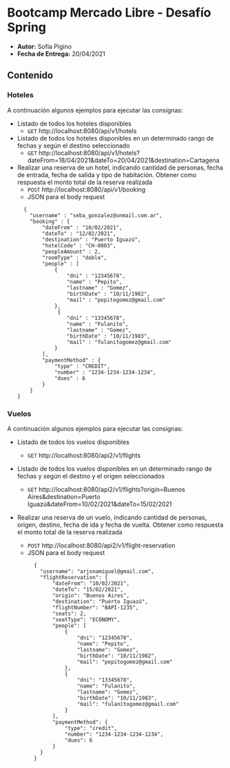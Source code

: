 # Bootcamp Mercado Libre - Desafío Spring

* **Autor:** Sofía Pigino
* **Fecha de Entrega:** 20/04/2021

## Contenido

### Hoteles
A continuación algunos ejemplos para ejecutar las consignas:
* Listado de todos los hoteles disponibles
    * `GET` http://localhost:8080/api/v1/hotels
* Listado de todos los hoteles disponibles en un determinado rango de fechas y según el destino seleccionado
    * `GET` http://localhost:8080/api/v1/hotels?dateFrom=18/04/2021&amp;dateTo=20/04/2021&amp;destination=Cartagena
* Realizar una reserva de un hotel, indicando cantidad de personas, fecha de entrada, fecha de salida y tipo de habitación. Obtener como respuesta el monto total de la reserva realizada
    * `POST` http://localhost:8080/api/v1/booking
    * JSON para el body request  
    ```
      {
        "username" : "seba_gonzalez@unmail.com.ar",
        "booking" : {
            "dateFrom" : "10/02/2021",
            "dateTo" : "12/02/2021",
            "destination" : "Puerto Iguazú",
            "hotelCode" : "CH-0003",
            "peopleAmount" : 2,
            "roomType" : "doble",
            "people" : [
                {
                    "dni" : "12345678",
                    "name" : "Pepito",
                    "lastname" : "Gomez",
                    "birthDate" : "10/11/1982",
                    "mail" : "pepitogomez@gmail.com"
                },
                 {
                    "dni" : "13345678",
                    "name" : "Fulanito",
                    "lastname" : "Gomez",
                    "birthDate" : "10/11/1983",
                    "mail" : "fulanitogomez@gmail.com"
                }
            ],
            "paymentMethod" : {
                "type" : "CREDIT",
                "number" : "1234-1234-1234-1234",
                "dues" : 6
            }
        }
    }
    ```
### Vuelos
A continuación algunos ejemplos para ejecutar las consignas:
* Listado de todos los vuelos disponibles
  * `GET` http://localhost:8080/api2/v1/flights
  
* Listado de todos los vuelos disponibles en un determinado rango de fechas y según el destino y el origen seleccionados
  * `GET` http://localhost:8080/api2/v1/flights?origin=Buenos Aires&destination=Puerto Iguazú&dateFrom=10/02/2021&dateTo=15/02/2021
  
* Realizar una reserva de un vuelo, indicando cantidad de personas, origen, destino, fecha de ida y fecha de vuelta. Obtener como respuesta el monto total de la reserva realizada
  * `POST` http://localhost:8080/api2/v1/flight-reservation
  * JSON para el body request
    ```
      {
        "username": "arjonamiguel@gmail.com",
        "flightReservation": {
            "dateFrom": "10/02/2021",
            "dateTo": "15/02/2021",
            "origin": "Buenos Aires",
            "destination": "Puerto Iguazú",
            "flightNumber": "BAPI-1235",
            "seats": 2,
            "seatType": "ECONOMY",
            "people": [
                {
                    "dni": "12345678",
                    "name": "Pepito",
                    "lastname": "Gomez",
                    "birthDate": "10/11/1982",
                    "mail": "pepitogomez@gmail.com"
                },
                {
                    "dni": "13345678",
                    "name": "Fulanito",
                    "lastname": "Gomez",
                    "birthDate": "10/11/1983",
                    "mail": "fulanitogomez@gmail.com"
                }
            ],
            "paymentMethod": {
                "type": "credit",
                "number": "1234-1234-1234-1234",
                "dues": 6
            }
        }
      }
    ```